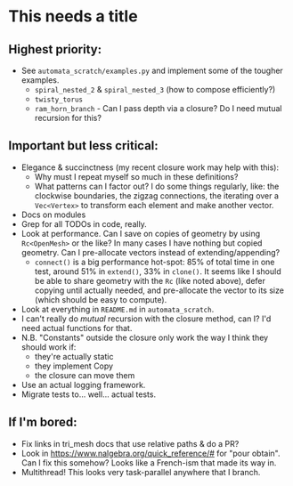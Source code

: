 # This needs a title

## Highest priority:

- See `automata_scratch/examples.py` and implement some of the tougher
  examples.
  - `spiral_nested_2` & `spiral_nested_3` (how to compose
    efficiently?)
  - `twisty_torus`
  - `ram_horn_branch` - Can I pass depth via a closure?  Do I need
    mutual recursion for this?

## Important but less critical:

- Elegance & succinctness (my recent closure work may help with this):
  - Why must I repeat myself so much in these definitions?
  - What patterns can I factor out?  I do some things regularly, like:
    the clockwise boundaries, the zigzag connections, the iterating over
    a `Vec<Vertex>` to transform each element and make another vector.
- Docs on modules
- Grep for all TODOs in code, really.
- Look at performance.  Can I save on copies of geometry by using
  `Rc<OpenMesh>` or the like?  In many cases I have nothing but copied
  geometry.  Can I pre-allocate vectors instead of
  extending/appending?
  - `connect()` is a big performance hot-spot: 85% of total time in
    one test, around 51% in `extend()`, 33% in `clone()`. It seems
    like I should be able to share geometry with the `Rc` (like noted
    above), defer copying until actually needed, and pre-allocate the
    vector to its size (which should be easy to compute).
- Look at everything in `README.md` in `automata_scratch`.
- I can't really do *mutual* recursion with the closure method, can I?
  I'd need actual functions for that.
- N.B. "Constants" outside the closure only work the way I think they
  should work if:
  - they're actually static
  - they implement Copy
  - the closure can move them
- Use an actual logging framework.
- Migrate tests to... well... actual tests.

## If I'm bored:

- Fix links in tri_mesh docs that use relative paths & do a PR?
- Look in https://www.nalgebra.org/quick_reference/# for "pour
  obtain".  Can I fix this somehow?  Looks like a French-ism that made
  its way in.
- Multithread!  This looks very task-parallel anywhere that I branch.
